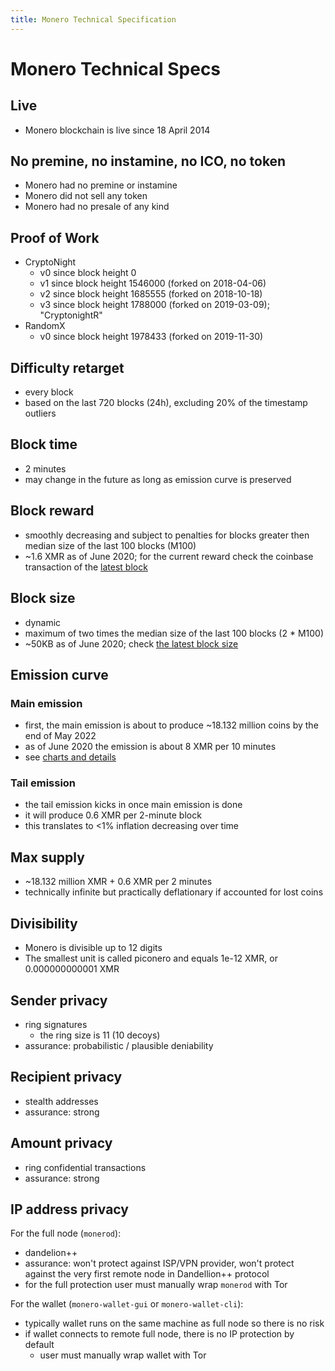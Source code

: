 ```yaml
---
title: Monero Technical Specification
---
```

# Monero Technical Specs

## Live

* Monero blockchain is live since 18 April 2014

## No premine, no instamine, no ICO, no token

* Monero had no premine or instamine
* Monero did not sell any token
* Monero had no presale of any kind

## Proof of Work

* CryptoNight
    * v0 since block height 0
    * v1 since block height 1546000 (forked on 2018-04-06)
    * v2 since block height 1685555 (forked on 2018-10-18)
    * v3 since block height 1788000 (forked on 2019-03-09); "CryptonightR"
* RandomX
    * v0 since block height 1978433 (forked on 2019-11-30)

## Difficulty retarget

* every block
* based on the last 720 blocks (24h), excluding 20% of the timestamp outliers

## Block time

* 2 minutes
* may change in the future as long as emission curve is preserved

## Block reward

* smoothly decreasing and subject to penalties for blocks greater then median size of the last 100 blocks (M100)
* ~1.6 XMR as of June 2020; for the current reward check the coinbase transaction of the [latest block](https://xmrchain.net/)

## Block size

* dynamic
* maximum of two times the median size of the last 100 blocks (2 * M100)
* ~50KB as of June 2020; check [the latest block size](https://bitinfocharts.com/comparison/monero-size.html#3m)

## Emission curve

### Main emission

* first, the main emission is about to produce ~18.132 million coins by the end of May 2022
* as of June 2020 the emission is about 8 XMR per 10 minutes
* see [charts and details](https://www.reddit.com/r/Monero/comments/512kwh/useful_for_learning_about_monero_coin_emission/)

### Tail emission

* the tail emission kicks in once main emission is done
* it will produce 0.6 XMR per 2-minute block
* this translates to <1% inflation decreasing over time

## Max supply

* ~18.132 million XMR + 0.6 XMR per 2 minutes
* technically infinite but practically deflationary if accounted for lost coins

## Divisibility

* Monero is divisible up to 12 digits
* The smallest unit is called piconero and equals 1e-12 XMR, or 0.000000000001 XMR

## Sender privacy

* ring signatures
    * the ring size is 11 (10 decoys)
* assurance: probabilistic / plausible deniability

## Recipient privacy

* stealth addresses
* assurance: strong

## Amount privacy

* ring confidential transactions
* assurance: strong

## IP address privacy

For the full node (`monerod`):

* dandelion++
* assurance: won't protect against ISP/VPN provider, won't protect against the very first remote node in Dandellion++ protocol
* for the full protection user must manually wrap `monerod` with Tor

For the wallet (`monero-wallet-gui` or `monero-wallet-cli`):

* typically wallet runs on the same machine as full node so there is no risk
* if wallet connects to remote full node, there is no IP protection by default
    * user must manually wrap wallet with Tor
